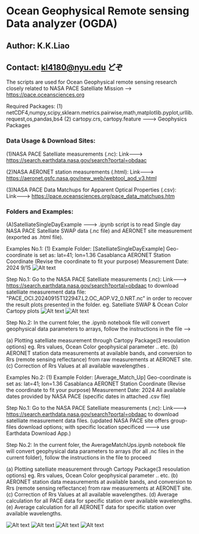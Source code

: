# Ocean Geophysical Remote sensing Data analyzer (OGDA)
## Author: K.K.Liao  
## Contact: kl4180@nyu.edu   どぞ

The scripts are used for Ocean Geophysical remote sensing research closely related to NASA PACE Satelliate Mission --> https://pace.oceansciences.org



Required Packages: 
(1) netCDF4,numpy,scipy,sklearn.metrics.pairwise,math,matplotlib.pyplot,urllib.request,os,pandas,bs4
(2) cartopy.crs, cartopy.feature ---> Geophysics Packages

### Data Usage & Download Sites:

(1)NASA PACE Satelliate measurements (.nc): 
Link--->  https://search.earthdata.nasa.gov/search?portal=obdaac

(2)NASA AERONET station measurements (.html): 
Link---> https://aeronet.gsfc.nasa.gov/new_web/webtool_aod_v3.html

(3)NASA PACE Data Matchups for Apparent Optical Properties (.csv):  
Link---> https://pace.oceansciences.org/pace_data_matchups.htm


### Folders and Examples:

(A)SatelliateSingleDayExample ---> .ipynb script is to read Single day NASA PACE Satelliate SWAP data (.nc file) and AERONET site measurement (exported as .html file).

  Examples No.1:
  (1) Example Folder: [SatelliateSingleDayExample]
  Geo-coordinate is set as:  lat=41; lon=1.36
  Casablanca AERONET Station Coordinate (Revise the coordinate to fit your  purpose) Measurement Date:  2024 9/15
![Alt text](https://github.com/kitokamada/Ocean-Geophysical-Remote-Sensing-Data-analyzer-OGDA/blob/main/SatelliateSingleDayExample/20240531T161735_Casablanca.png)

  Step No.1:
  Go to the NASA PACE Satelliate measurements (.nc): Link--->  https://search.earthdata.nasa.gov/search?portal=obdaac to download satelliate measurement data file: "PACE_OCI.20240915T122947.L2.OC_AOP.V2_0.NRT.nc" in order to recover the result plots presented in the folder.
  eg. Satelliate SWAP & Ocean Color Cartopy plots 
  ![Alt text](https://github.com/kitokamada/Ocean-Geophysical-Remote-Sensing-Data-analyzer-OGDA/blob/main/IntroPlotsSatelliate/20240531T161735_oceanColor.png)
  ![Alt text](https://github.com/kitokamada/Ocean-Geophysical-Remote-Sensing-Data-analyzer-OGDA/blob/main/IntroPlotsSatelliate/PACE2024_05_31_T161735.png)


  Step No.2:
  In the current foler, the .ipynb notebook file will convert geophysical data parameters to arrays, follow the instructions in the file -->
  
  (a) Plotting satelliate measurement through Cartopy Package(3 resoulation options) eg. Rrs values, Ocean Color geophysical parameter .. etc.
  (b) AERONET station data measurements at available bands, and conversion to Rrs (remote sensing reflectance) from raw measurements at AERONET site.
  (c) Correction of Rrs Values at all available wavelengthes .

Examples No.2:
  (1) Example Folder: [Average_Match_Up]
  Geo-coordinate is set as:  lat=41; lon=1.36 
  Casablanca AERONET Station Coordinate (Revise the coordinate to fit your  purpose) Measurement Date:  2024 All available dates provided by NASA PACE (specific dates in attached .csv file)

  Step No.1:
  Go to the NASA PACE Satelliate measurements (.nc): Link--->  https://search.earthdata.nasa.gov/search?portal=obdaac to download satelliate measurement data files.
(updated NASA PACE site offers group-files download options; with specific location specificed ---> use Earthdata Download App.) 

  Step No.2:
  In the current foler, the AverageMatchUps.ipynb notebook file will convert geophysical data parameters to arrays (for all .nc files in the current folder), follow the instructions in the file to proceed
  
  (a) Plotting satelliate measurement through Cartopy Package(3 resoulation options) eg. Rrs values, Ocean Color geophysical parameter .. etc.
  (b) AERONET station data measurements at available bands, and conversion to Rrs (remote sensing reflectance) from raw measurements at AERONET site.
  (c) Correction of Rrs Values at all available wavelengthes.
  (d) Average calculation for all PACE data for specific station over available wavelengths. 
  (e) Average calculation for all AERONET data for specific station over available wavelengths. 
  
![Alt text](https://github.com/kitokamada/Ocean-Geophysical-Remote-Sensing-Data-analyzer-OGDA/blob/main/Average_Match_Up/NASA_PACE%20Average.png)
![Alt text](https://github.com/kitokamada/Ocean-Geophysical-Remote-Sensing-Data-analyzer-OGDA/blob/main/Average_Match_Up/Correction.png)
![Alt text](https://github.com/kitokamada/Ocean-Geophysical-Remote-Sensing-Data-analyzer-OGDA/blob/main/Average_Match_Up/Rrs_average.png)
![Alt text](https://github.com/kitokamada/Ocean-Geophysical-Remote-Sensing-Data-analyzer-OGDA/blob/main/Average_Match_Up/All_MatchUps.png)
